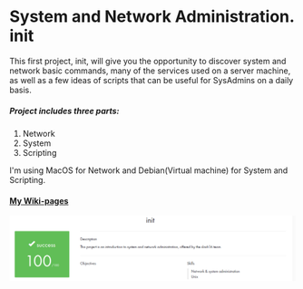 # System and Network Administration. init
This first project, init, will give you the opportunity to discover system and network
basic commands, many of the services used on a server machine, as well as a few ideas of
scripts that can be useful for SysAdmins on a daily basis.

##### Project includes three parts:
1. Network
2. System
3. Scripting

I'm using MacOS for Network and Debian(Virtual machine) for System and Scripting.

#### [My Wiki-pages](https://github.com/kdm1t/init/wiki/)
![Result](https://github.com/kdm1t/init/blob/master/result.png)
